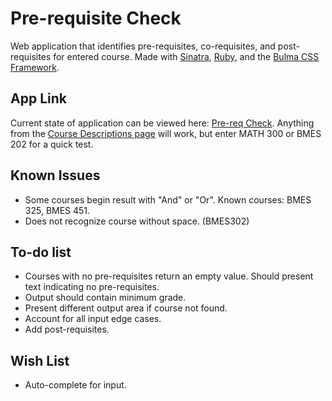 # Pre-requisite Check

Web application that identifies pre-requisites, co-requisites, and post-requisites for entered course. Made with [Sinatra](http://sinatrarb.com/), [Ruby](http://www.ruby-lang.org/en/), and the [Bulma CSS Framework](https://bulma.io/).

## App Link
Current state of application can be viewed here: [Pre-req Check](https://pre-req-check.herokuapp.com/).
Anything from the [Course Descriptions page](http://catalog.drexel.edu/coursedescriptions/quarter/undergrad/) will work, but enter MATH 300 or BMES 202 for a quick test.

## Known Issues
* Some courses begin result with "And" or "Or". Known courses: BMES 325, BMES 451.
* Does not recognize course without space. (BMES302)

## To-do list

* Courses with no pre-requisites return an empty value. Should present text indicating no pre-requisites.
* Output should contain minimum grade.
* Present different output area if course not found.
* Account for all input edge cases.
* Add post-requisites.

## Wish List

* Auto-complete for input.
